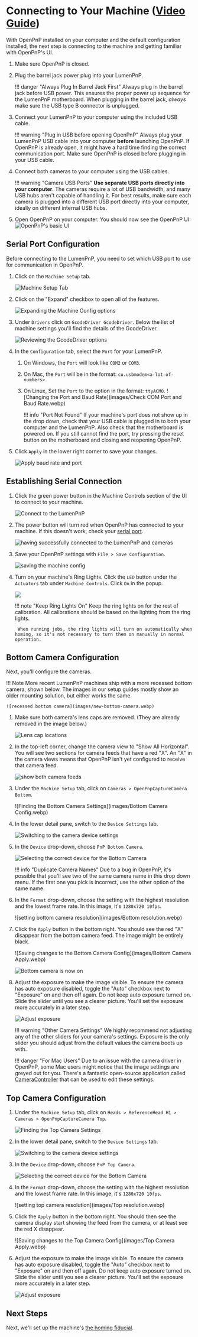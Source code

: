 # Connecting to Your Machine ([Video Guide](https://youtu.be/h3mtEQfGMlM?si=EwPYDBEEKK8miH29&t=31))

With OpenPnP installed on your computer and the default configuration installed, the next step is connecting to the machine and getting familiar with OpenPnP's UI.

1. Make sure OpenPnP is closed.
2. Plug the barrel jack power plug into your LumenPnP.

    !!! danger "Always Plug In Barrel Jack First"
         Always plug in the barrel jack before USB power. This ensures the proper power up sequence for the LumenPnP motherboard. When plugging in the barrel jack, *always* make sure the USB type B connector is unplugged.

3. Connect your LumenPnP to your computer using the included USB cable.

    !!! warning "Plug in USB before opening OpenPnP"
        Always plug your LumenPnP USB cable into your computer **before** launching OpenPnP. If OpenPnP is already open, it might have a hard time finding the correct communication port. Make sure OpenPnP is closed before plugging in your USB cable.

4. Connect both cameras to your computer using the USB cables.

    !!! warning "Camera USB Ports"
        **Use separate USB ports directly into your computer**. The cameras require a lot of USB bandwidth, and many USB hubs aren't capable of handling it. For best results, make sure each camera is plugged into a different USB port directly into your computer, ideally on different internal USB hubs.

5. Open OpenPnP on your computer. You should now see the OpenPnP UI:
  ![OpenPnP's basic UI](images/openpnp-ui.webp)

## Serial Port Configuration

Before connecting to the LumenPnP, you need to set which USB port to use for communication in OpenPnP.

1. Click on the `Machine Setup` tab.

    ![Machine Setup Tab](images/Machine-Setup-Tab.webp)

2. Click on the "Expand" checkbox to open all of the features.

    ![Expanding the Machine Config options](images/Expand-Checkbox.webp)

3. Under `Drivers` click on `GcodeDriver GcodeDriver`. Below the list of machine settings you'll find the details of the GcodeDriver.

    ![Reviewing the GcodeDriver options](images/SelectGcodeDriver.webp)

1. In the `Configuration` tab, select the `Port` for your LumenPnP.
    1. On Windows, the `Port` will look like `COM2` or `COM3`.
    2. On Mac, the `Port` will be in the format: `cu.usbmodem<a-lot-of-numbers>`
    3. On Linux, Set the `Port` to the option in the format: `ttyACM0`.
    ![Changing the Port and Baud Rate](images/Check COM Port and Baud Rate.webp)

        !!! info "Port Not Found"
            If your machine's port does not show up in the drop down, check that your USB cable is plugged in to both your computer and the LumenPnP. Also check that the motherboard is powered on. If you still cannot find the port, try pressing the reset button on the motherboard and closing and reopening OpenPnP.

2. Click `Apply` in the lower right corner to save your changes.

    ![Apply baud rate and port](images/apply-machine-config.webp)

## Establishing Serial Connection

1. Click the green power button in the Machine Controls section of the UI to connect to your machine.

    ![Connect to the LumenPnP](images/connect-to-machine-power-button.webp)

1. The power button will turn red when OpenPnP has connected to your machine. If this doesn't work, check your [serial port](#serial-port-configuration).

    ![having successfully connected to the LumenPnP and cameras](images/connected-to-machine.webp)

1. Save your OpenPnP settings with `File > Save Configuration`.

    ![saving the machine config](images/save-configuration.webp)

1. Turn on your machine's Ring Lights. Click the `LED` button under the `Actuators` tab under `Machine Controls`. Click `On` in the popup.

    ![](images/turn-on-led.webp)

    !!! note "Keep Ring Lights On"
        Keep the ring lights on for the rest of calibration. All calibrations should be based on the lighting from the ring lights.

        When running jobs, the ring lights will turn on automatically when homing, so it's not necessary to turn them on manually in normal operation.

<!--
!!! success "v3.1+ Speed Increase"

    If your machine is v3.1 or higher, your machine can move much faster than the default configuration because of the addition of linear rails, and use less current for the L and R motors with the addition of pneumatic rotation couplings.

      1. In the `Gcode` tab under your `GcodeDriver`, select `Default` in the `Head Mountable` dropdown, and `CONNECT_COMMAND` in the `Setting` dropdown. **Overwrite** the existing text in this field with the new settings below. Be sure to hit `Apply` to confirm your changes.

        ```
        G21 ; Set Millimeters Mode
        G90 ; Set absolute positioning mode
        M82 ; Set absolute mode for extruder
        M204 T5000 ; Set max travel acceleration
        M201 Y1500 ; Set max Y acceleration
        M201 X2000 ; Set max X acceleration
        M203 X1000 Y1000 ; Set max feedrate in mm/min
        M906 Y1000 ; Set Y motor current
        M906 X800 ; Set X motor current
        M906 A200 ; Set L motor current
        M906 B200 ; Set R motor current
        M569 S0 X Y ; Switches to SpreadCycle
        ```

        Your settings should look similar like the image below:

        ![](images/31settings.webp)

      2. Next, under the `Setting` dropdown, choose the `HOME_COMMAND` option. **Overwrite** the existing text in this field with the new settings below. Be sure to hit `Apply` to confirm your changes.

        ```
        M569 S1 X Y ; Switches to StealthChop
        M201 Y1500 ; Set Max Y Acceleration
        M201 X2000 ; Set Max X Acceleration
        M906 Y400 ; Set Y motor current
        M906 X200 ; Set X motor current
        M914 X50 Y30 ; Set Homing Sensitivity
        G28 ; Home all axis
        M569 S0 X Y ; Switches back to SpreadCycle
        M201 Y2500 ; Set Max Y Acceleration
        M201 X3000 ; Set Max X Acceleration
        M906 Y1000 ; Set Y motor current
        M906 X800 ; Set X motor current
        ```

      3. To tell OpenPnP to take advantage of this speed increase, you can update the `Max Feed Rate` field in the `Driver Settings` tab. Enter `35000` into this field.

      4. If you need to tweak your sensorless homing settings, make sure to adjust the values in the line starting with `M914` under `HOME_COMMAND`, *not* under `CONNECT_COMMAND`. -->

## Bottom Camera Configuration

Next, you'll configure the cameras.

!!! Note
    More recent LumenPnP machines ship with a more recessed bottom camera, shown below. The images in our setup guides mostly show an older mounting solution, but either works the same.

    ![recessed bottom camera](images/new-bottom-camera.webp)

1. Make sure both camera's lens caps are removed. (They are already removed in the image below.)

    ![Lens cap locations](../5-mm-per-pixel/images/remove-lens-caps.webp)

1. In the top-left corner, change the camera view to "Show All Horizontal". You will see two sections for camera feeds that have a red "X". An "X" in the camera views means that OpenPnP isn't yet configured to receive that camera feed.

    ![show both camera feeds](images/switch-camera-display.webp)

1. Under the `Machine Setup` tab, click on `Cameras > OpenPnpCaptureCamera Bottom`.

    ![Finding the Bottom Camera Settings](images/Bottom Camera Config.webp)

1. In the lower detail pane, switch to the `Device Settings` tab.

    ![Switching to the camera device settings](images/Bottom-camera-device-settings.webp)

1. In the `Device` drop-down, choose `PnP Bottom Camera`.

    ![Selecting the correct device for the Bottom Camera](images/Bottom-camera-select-device.webp)

    !!! info "Duplicate Camera Names"
        Due to a bug in OpenPnP, it's possible that you'll see two of the same camera name in this drop down menu. If the first one you pick is incorrect, use the other option of the same name.

2. In the `Format` drop-down, choose the setting with the highest resolution and the lowest frame rate. In this image, it's `1280x720 10fps`.

    ![setting bottom camera resolution](images/Bottom resolution.webp)

3. Click the `Apply` button in the bottom right. You should see the red "X" disappear from the bottom camera feed. The image might be entirely black.

    ![Saving changes to the Bottom Camera Config](images/Bottom Camera Apply.webp)

    ![Bottom camera is now on](images/Bottom-camera-on.webp)

4. Adjust the exposure to make the image visible. To ensure the camera has auto exposure disabled, toggle the "Auto" checkbox next to "Exposure" on and then off again. Do not keep auto exposure turned on. Slide the slider until you see a clearer picture. You'll set the exposure more accurately in a later step.

    ![Adjust exposure](images/adjust-exposure.webp)

    !!! warning "Other Camera Settings"
        We highly recommend not adjusting any of the other sliders for your camera's settings. Exposure is the only slider you should adjust from the default values the camera boots up with.

    !!! danger "For Mac Users"
        Due to an issue with the camera driver in OpenPnP, some Mac users might notice that the image settings are greyed out for you. There's a fantastic open-source application called [CameraController](https://github.com/Itaybre/CameraController) that can be used to edit these settings.

## Top Camera Configuration

1. Under the `Machine Setup` tab, click on `Heads > ReferenceHead H1 > Cameras > OpenPnpCaptureCamera Top`.

    ![Finding the Top Camera Settings](images/Top-camera-settings.webp)

4. In the lower detail pane, switch to the `Device Settings` tab.

    ![Switching to the camera device settings](images/Top-camera-device-settings.webp)

5. In the `Device` drop-down, choose `PnP Top Camera`.

    ![Selecting the correct device for the Bottom Camera](images/Top-camera-select-device.webp)

1. In the `Format` drop-down, choose the setting with the highest resolution and the lowest frame rate. In this image, it's `1280x720 10fps`.

    ![setting top camera resolution](images/Top resolution.webp)

1. Click the `Apply` button in the bottom right. You should then see the camera display start showing the feed from the camera, or at least see the red X disappear.

    ![Saving changes to the Top Camera Config](images/Top Camera Apply.webp)

1. Adjust the exposure to make the image visible. To ensure the camera has auto exposure disabled, toggle the "Auto" checkbox next to "Exposure" on and then off again. Do not keep auto exposure turned on. Slide the slider until you see a clearer picture. You'll set the exposure more accurately in a later step.

    ![Adjust exposure](images/adjust-exposure-2.webp)

## Next Steps

Next, we'll set up the machine's [the homing fiducial](../4-homing-fiducial/index.md).

